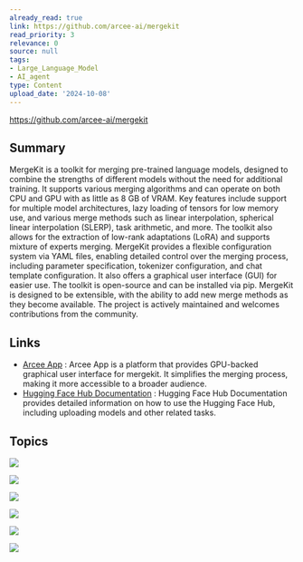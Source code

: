 ```yaml
---
already_read: true
link: https://github.com/arcee-ai/mergekit
read_priority: 3
relevance: 0
source: null
tags:
- Large_Language_Model
- AI_agent
type: Content
upload_date: '2024-10-08'
---
```


https://github.com/arcee-ai/mergekit
## Summary

MergeKit is a toolkit for merging pre-trained language models, designed to combine the strengths of different models without the need for additional training. It supports various merging algorithms and can operate on both CPU and GPU with as little as 8 GB of VRAM. Key features include support for multiple model architectures, lazy loading of tensors for low memory use, and various merge methods such as linear interpolation, spherical linear interpolation (SLERP), task arithmetic, and more. The toolkit also allows for the extraction of low-rank adaptations (LoRA) and supports mixture of experts merging. MergeKit provides a flexible configuration system via YAML files, enabling detailed control over the merging process, including parameter specification, tokenizer configuration, and chat template configuration. It also offers a graphical user interface (GUI) for easier use. The toolkit is open-source and can be installed via pip. MergeKit is designed to be extensible, with the ability to add new merge methods as they become available. The project is actively maintained and welcomes contributions from the community.
## Links

- [Arcee App](https://app.arcee.ai) : Arcee App is a platform that provides GPU-backed graphical user interface for mergekit. It simplifies the merging process, making it more accessible to a broader audience.
- [Hugging Face Hub Documentation](https://huggingface.co/docs/huggingface_hub/index) : Hugging Face Hub Documentation provides detailed information on how to use the Hugging Face Hub, including uploading models and other related tasks.

## Topics

![](topics/Tool/MergeKit)

![](topics/Concept/Model%20Merging)

![](topics/Concept/Mixture%20of%20Experts%20MoE)

![](topics/Concept/Task%20Arithmetic)

![](topics/Concept/Frankenmerging)

![](topics/Concept/LoRA%20Extraction)